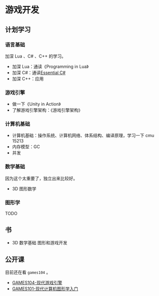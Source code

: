 # 游戏开发

## 计划学习

### 语言基础

加深 Lua 、C# 、C++ 的学习。

- 加深 Lua：通读《Programming in Lua》
- 加深 C#：通读[Essential C#](essentialcsharp.com)
- 加深 C++：应用

### 游戏引擎

- 做一下《Unity in Action》
- 了解游戏引擎架构：《游戏引擎架构》

### 计算机基础

- 计算机基础：操作系统、计算机网络、体系结构、编译原理，学习一下 cmu 15213
- 内存模型：GC
- 并发

### 数学基础

因为这个太重要了，独立出来比较好。

- 3D 图形数学

### 图形学

TODO

## 书

- 3D 数学基础 图形和游戏开发

## 公开课

目前还在看 `games104` 。

- [GAMES104-现代游戏引擎](https://www.bilibili.com/video/BV1oU4y1R7Km)
- [GAMES101-现代计算机图形学入门](https://www.bilibili.com/video/BV1X7411F744)
